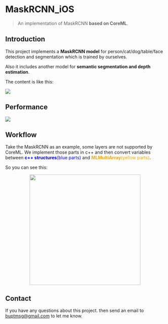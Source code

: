 # MaskRCNN_iOS

> An implementation of MaskRCNN  __based on CoreML__.

## Introduction

This project implements a __MaskRCNN model__ for person/cat/dog/table/face detection and segmentation which is trained by ourselves.
    
Also it includes another model for __semantic segmentation and depth estimation__.
    
The content is like this:

![](https://wx4.sinaimg.cn/mw1024/89ef5361ly1fsbvb2jat6j20yo0icac6.jpg)


## Performance

![](https://wx4.sinaimg.cn/mw1024/89ef5361ly1fsbvb2amarj20xt0fkdh2.jpg)

## Workflow

Take the MaskRCNN as an example, some layers are not supported by CoreML. We implement those parts in c++ and then convert variables between<font color=blue > __c++ structures__(blue parts)</font> and<font color=orange> __MLMultiArray__(yellow parts)</font>.

So you can see this:

<div align=center>
<img width=350 src="https://wx3.sinaimg.cn/mw1024/89ef5361ly1fsbvb2eo43j20hj0inabi.jpg"/>
</div>
    
## Contact

If you have any questions about this project. then send an email to buptmsg@gmail.com to let me know.    
